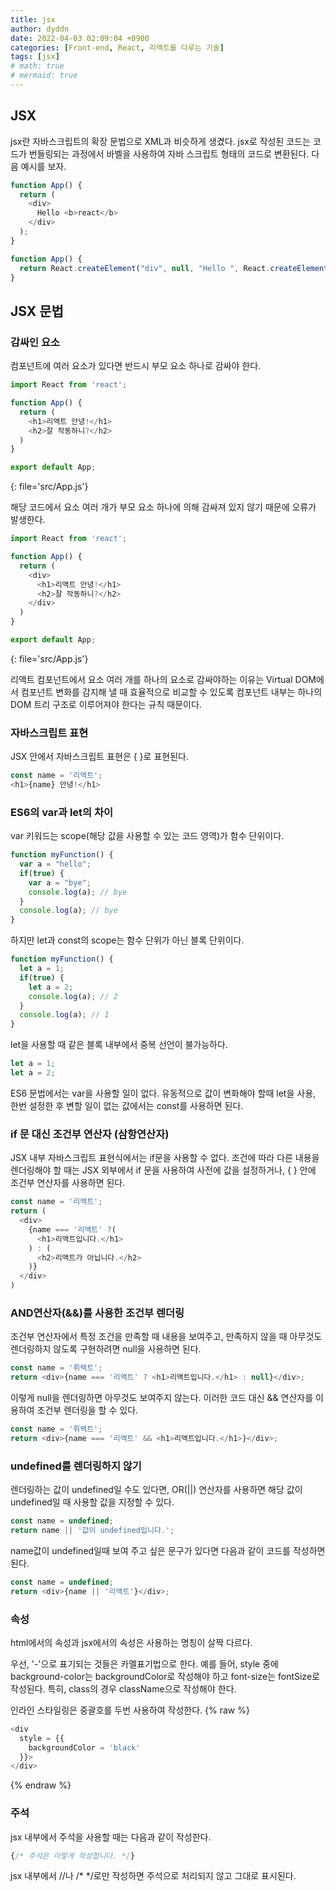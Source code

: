 ```yaml
---
title: jsx
author: dyddn
date: 2022-04-03 02:09:04 +0900
categories: [Front-end, React, 리액트를 다루는 기술]
tags: [jsx]
# math: true
# mermaid: true
---
```


## JSX
jsx란 자바스크립트의 확장 문법으로 XML과 비슷하게 생겼다. jsx로 작성된 코드는 코드가 번들링되는 과정에서 바벨을 사용하여 자바 스크립트 형태의 코드로 변환된다. 다음 예시를 보자.

```js
function App() {
  return (
    <div>
      Hello <b>react</b>
    </div>
  );
}
```

```js
function App() {
  return React.createElement("div", null, "Hello ", React.createElement("b", null, "react"));
}
```

## JSX 문법
### 감싸인 요소
컴포넌트에 여러 요소가 있다면 반드시 부모 요소 하나로 감싸야 한다.

```js
import React from 'react';

function App() {
  return (
    <h1>리액트 안녕!</h1>
    <h2>잘 작동하니?</h2>
  )
}

export default App;
```
{: file='src/App.js'}

해당 코드에서 요소 여러 개가 부모 요소 하나에 의해 감싸져 있지 않기 때문에 오류가 발생한다. 

```js
import React from 'react';

function App() {
  return (
    <div>
      <h1>리액트 안녕!</h1>
      <h2>잘 작동하니?</h2>
    </div>
  )
}

export default App;
```
{: file='src/App.js'}

리액트 컴포넌트에서 요소 여러 개를 하나의 요소로 감싸야하는 이유는 Virtual DOM에서 컴포넌트 변화를 감지해 낼 때 효율적으로 비교할 수 있도록 컴포넌트 내부는 하나의 DOM 트리 구조로 이루어져야 한다는 규칙 때문이다.

### 자바스크립트 표현
JSX 안에서 자바스크립트 표현은 { }로 표현된다.

```js
const name = '리액트';
<h1>{name} 안녕!</h1>
```

### ES6의 var과 let의 차이
var 키워드는 scope(해당 값을 사용할 수 있는 코드 영역)가 함수 단위이다. 

```js
function myFunction() {
  var a = "hello";
  if(true) {
    var a = "bye";
    console.log(a); // bye
  }
  console.log(a); // bye
}
```

하지만 let과 const의 scope는 함수 단위가 아닌 블록 단위이다.

```js
function myFunction() {
  let a = 1;
  if(true) {
    let a = 2; 
    console.log(a); // 2
  }
  console.log(a); // 1
}
```

let을 사용할 때 같은 블록 내부에서 중복 선언이 불가능하다.

```js
let a = 1;
let a = 2;
```

ES6 문법에서는 var을 사용할 일이 없다. 유동적으로 값이 변화해야 할때 let을 사용, 한번 설정한 후 변할 일이 없는 값에서는 const를 사용하면 된다.

### if 문 대신 조건부 연산자 (삼항연산자)
JSX 내부 자바스크립트 표현식에서는 if문을 사용할 수 없다. 조건에 따라 다른 내용을 렌더링해야 할 때는 JSX 외부에서 if 문을 사용하여 사전에 값을 설정하거나, { } 안에 조건부 연산자를 사용하면 된다.

```js
const name = '리액트';
return (
  <div>
    {name === '리액트' ?(
      <h1>리액트입니다.</h1>
    ) : (
      <h2>리액트가 아닙니다.</h2>
    )}
  </div>
)
```

### AND연산자(&&)를 사용한 조건부 렌더링
조건부 연산자에서 특정 조건을 만족할 때 내용을 보여주고, 만족하지 않을 때 아무것도 렌더링하지 않도록 구현하려면 null을 사용하면 된다.

```js
const name = '뤼왝트';
return <div>{name === '리액트' ? <h1>리액트입니다.</h1> : null}</div>;
```

이렇게 null을 렌더링하면 아무것도 보여주지 않는다. 이러한 코드 대신 && 연산자를 이용하여 조건부 렌더링을 할 수 있다.

```js
const name = '뤼왝트';
return <div>{name === '리액트' && <h1>리액트입니다.</h1>}</div>;
```

### undefined를 렌더링하지 않기
렌더링하는 값이 undefined일 수도 있다면, OR(||) 연산자를 사용하면 해당 값이 undefined일 때 사용할 값을 지정할 수 있다.

```js
const name = undefined;
return name || '값이 undefined입니다.';
```

name값이 undefined일때 보여 주고 싶은 문구가 있다면 다음과 같이 코드를 작성하면 된다.

```js
const name = undefined;
return <div>{name || '리액트'}</div>;
```

### 속성
html에서의 속성과 jsx에서의 속성은 사용하는 명칭이 살짝 다르다. 

우선, '-'으로 표기되는 것들은 카멜표기법으로 한다. 예를 들어, style 중에 background-color는 backgroundColor로 작성해야 하고 font-size는 fontSize로 작성된다. 특히, class의 경우 className으로 작성해야 한다.

인라인 스타일링은 중괄호를 두번 사용하여 작성한다.
{% raw %}
```js
<div
  style = {{
    backgroundColor = 'black'
  }}>
</div>
```
{% endraw %}

### 주석
jsx 내부에서 주석을 사용할 때는 다음과 같이 작성한다.

```js
{/* 주석은 이렇게 작성합니다. */}
```

jsx 내부에서 //나 /* */로만 작성하면 주석으로 처리되지 않고 그대로 표시된다.
